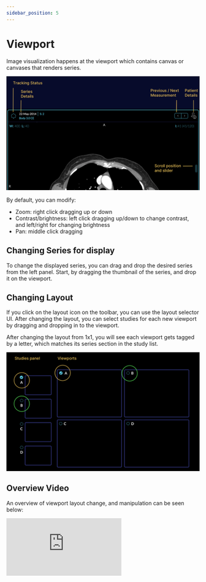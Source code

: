 ```yaml
---
sidebar_position: 5
---
```


# Viewport

Image visualization happens at the viewport which contains canvas or canvases that
renders series.

![user-viewer-main](../../assets/img/user-viewer-main.png)


By default, you can modify:

- Zoom: right click dragging up or down
- Contrast/brightness: left click dragging up/down to change contrast, and left/right for changing brightness
- Pan: middle click dragging


## Changing Series for display
To change the displayed series, you can drag and drop the desired series from the left panel. Start, by dragging the thumbnail of the series, and drop it on the viewport.

## Changing Layout
If you click on the layout icon on the toolbar, you can use the layout selector UI. After changing the layout, you can select studies for each new viewport by dragging and dropping in to the viewport.

After changing the layout from 1x1, you will see each viewport gets tagged by a letter,
which matches its series section in the study list.


![user-viewer-layout](../../assets/img/user-viewer-layout.png)


## Overview Video
An overview of viewport layout change, and manipulation can be seen below:


<div style={{padding:"56.25% 0 0 0", position:"relative"}}>
    <iframe src="https://player.vimeo.com/video/843233651?badge=0&amp;autopause=0&amp;player_id=0&amp;app_id=58479" frameBorder="0" allow="autoplay; fullscreen; picture-in-picture" allowFullScreen style= {{ position:"absolute",top:0,left:0,width:"100%",height:"100%"}} title="measurement-report"></iframe>
</div>
